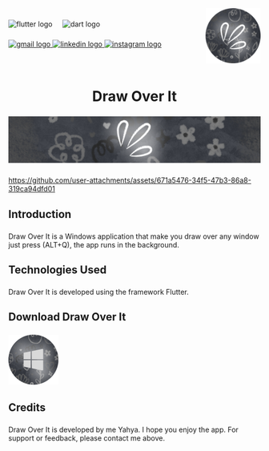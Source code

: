 
<img align="right" height="110" src="assets/images/draw_icon_2.png"  />

###

<div align="left">
  <img src="https://cdn.jsdelivr.net/gh/devicons/devicon/icons/flutter/flutter-original.svg" height="30" alt="flutter logo"  />
  <img width="12" />
  <img src="https://cdn.jsdelivr.net/gh/devicons/devicon/icons/dart/dart-original.svg" height="30" alt="dart logo"  />
</div>

###

<div align="left">
  <a href="mailto:yahya.amarneh73@gmail.com">
  <img src="https://img.shields.io/static/v1?message=Gmail&logo=gmail&label=&color=D14836&logoColor=white&labelColor=&style=for-the-badge" height="35" alt="gmail logo"  />
  </a>
  <a href="https://www.linkedin.com/in/yahya-amarneh-315528229/">
  <img src="https://img.shields.io/static/v1?message=LinkedIn&logo=linkedin&label=&color=0077B5&logoColor=white&labelColor=&style=for-the-badge" height="35" alt="linkedin logo"  />
  </a>
  <a href="https://www.instagram.com/yahyaamarneh_/">
  <img src="https://img.shields.io/static/v1?message=Instagram&logo=instagram&label=&color=E4405F&logoColor=white&labelColor=&style=for-the-badge" height="35" alt="instagram logo"  />
  </a>
</div>

###

<br clear="both">

<h1 align="center">Draw Over It</h1>

###

<div align="center">
  <img  src="assets/images/Draw Over It no name.png"  />
</div>

###

https://github.com/user-attachments/assets/671a5476-34f5-47b3-86a8-319ca94dfd01

###

<h2 align="left">Introduction</h2>

###

<p align="left">Draw Over It is a Windows application that make you draw over any window just press (ALT+Q), the app runs in the background.</p>


<h2 align="left">Technologies Used</h2>

###

<p align="left">Draw Over It is developed using the framework Flutter.</p>

###

<h2 align="left">Download Draw Over It</h2>

###

<div align="left">
<a href="https://github.com/YahyaAAAAAAA/DrawOverIt/releases/tag/v1.1" style="text-decoration: none">
  <img src="assets/images/Draw Over It Windows.png" height="100" alt="windows"  />
</a>
  
</div>

###

<h2 align="left">Credits</h2>

###

<p align="left">Draw Over It is developed by me Yahya. I hope you enjoy the app. For support or feedback, please contact me above.</p>

###
